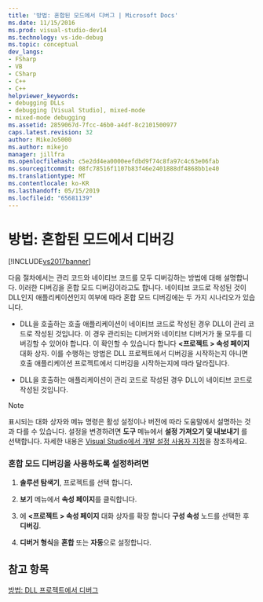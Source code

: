 ```yaml
---
title: '방법: 혼합된 모드에서 디버그 | Microsoft Docs'
ms.date: 11/15/2016
ms.prod: visual-studio-dev14
ms.technology: vs-ide-debug
ms.topic: conceptual
dev_langs:
- FSharp
- VB
- CSharp
- C++
- C++
helpviewer_keywords:
- debugging DLLs
- debugging [Visual Studio], mixed-mode
- mixed-mode debugging
ms.assetid: 2859067d-7fcc-46b0-a4df-8c2101500977
caps.latest.revision: 32
author: MikeJo5000
ms.author: mikejo
manager: jillfra
ms.openlocfilehash: c5e2dd4ea0000eefdbd9f74c8fa97c4c63e06fab
ms.sourcegitcommit: 08fc78516f1107b83f46e2401888df4868bb1e40
ms.translationtype: MT
ms.contentlocale: ko-KR
ms.lasthandoff: 05/15/2019
ms.locfileid: "65681139"
---
```

# <a name="how-to-debug-in-mixed-mode"></a>방법: 혼합된 모드에서 디버깅
[!INCLUDE[vs2017banner](../includes/vs2017banner.md)]

다음 절차에서는 관리 코드와 네이티브 코드를 모두 디버깅하는 방법에 대해 설명합니다. 이러한 디버깅을 혼합 모드 디버깅이라고도 합니다. 네이티브 코드로 작성된 것이 DLL인지 애플리케이션인지 여부에 따라 혼합 모드 디버깅에는 두 가지 시나리오가 있습니다.  
  
- DLL을 호출하는 호출 애플리케이션이 네이티브 코드로 작성된 경우 DLL이 관리 코드로 작성된 것입니다. 이 경우 관리되는 디버거와 네이티브 디버거가 둘 모두를 디버깅할 수 있어야 합니다. 이 확인할 수 있습니다 합니다  **\<프로젝트 > 속성 페이지** 대화 상자. 이를 수행하는 방법은 DLL 프로젝트에서 디버깅을 시작하는지 아니면 호출 애플리케이션 프로젝트에서 디버깅을 시작하는지에 따라 달라집니다.  
  
- DLL을 호출하는 애플리케이션이 관리 코드로 작성된 경우 DLL이 네이티브 코드로 작성된 것입니다.  
  
> [!NOTE]
> 표시되는 대화 상자와 메뉴 명령은 활성 설정이나 버전에 따라 도움말에서 설명하는 것과 다를 수 있습니다. 설정을 변경하려면 **도구** 메뉴에서 **설정 가져오기 및 내보내기** 를 선택합니다. 자세한 내용은 [Visual Studio에서 개발 설정 사용자 지정](https://msdn.microsoft.com/22c4debb-4e31-47a8-8f19-16f328d7dcd3)을 참조하세요.  
  
### <a name="to-enable-mixed-mode-debugging"></a>혼합 모드 디버깅을 사용하도록 설정하려면  
  
1. **솔루션 탐색기**, 프로젝트를 선택 합니다.  
  
2. **보기** 메뉴에서 **속성 페이지**를 클릭합니다.  
  
3. 에  **\<프로젝트 > 속성 페이지** 대화 상자를 확장 합니다 **구성 속성** 노드를 선택한 후 **디버깅**.  
  
4. **디버거 형식**을 **혼합** 또는 **자동**으로 설정합니다.  
  
## <a name="see-also"></a>참고 항목  
 [방법: DLL 프로젝트에서 디버그](../debugger/how-to-debug-from-a-dll-project.md)

